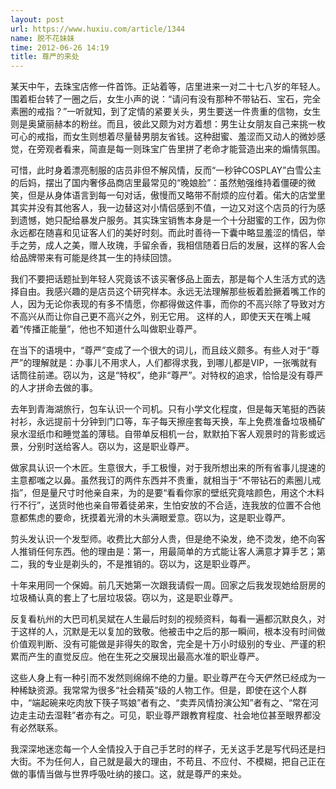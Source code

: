 ```yaml
---
layout: post
url: https://www.huxiu.com/article/1344
name: 脱不花妹妹
time: 2012-06-26 14:19
title: 尊严的来处
---
```

某天中午，去珠宝店修一件首饰。正站着等，店里进来一对二十七八岁的年轻人。围着柜台转了一圈之后，女生小声的说：“请问有没有那种不带钻石、宝石，完全素圈的戒指？”一听就知，到了定情的紧要关头，男生要送一件贵重的信物，女生则是奥黛丽赫本的粉丝。而且，彼此又颇为对方着想：男生让女朋友自己来挑一枚可心的戒指，而女生则想着尽量替男朋友省钱。这种甜蜜、羞涩而又动人的微妙感觉，在旁观者看来，简直是每一则珠宝广告里拼了老命才能营造出来的煽情氛围。

可惜，此时身着漂亮制服的店员非但不解风情，反而“一秒钟COSPLAY”白雪公主的后妈，摆出了国内奢侈品商店里最常见的“晚娘脸”：虽然勉强维持着僵硬的微笑，但是从身体语言到每一句对话，傲慢而又略带不耐烦的应付着。偌大的店堂里其实并没有其他客人，我一边替这对小情侣感到不值，一边又对这个店员的行为感到遗憾，她只配给暴发户服务。其实珠宝销售本身是一个十分甜蜜的工作，因为你永远都在随喜和见证客人们的美好时刻。而此时善待一下囊中略显羞涩的情侣，举手之劳，成人之美，赠人玫瑰，手留余香，我相信随着日后的发展，这样的客人会给品牌带来有可能是终其一生的持续回馈。

我们不要把话题扯到年轻人究竟该不该买奢侈品上面去，那是每个人生活方式的选择自由。我感兴趣的是店员这个研究样本。永远无法理解那些板着脸撅着嘴工作的人，因为无论你表现的有多不情愿，你都得做这件事，而你的不高兴除了导致对方不高兴从而让你自己更不高兴之外，别无它用。 这样的人，即使天天在嘴上喊着“传播正能量”，他也不知道什么叫做职业尊严。

在当下的语境中，“尊严”变成了一个很大的词儿，而且歧义颇多。有些人对于“尊严”的理解就是：办事儿不用求人，人们都得求我，到哪儿都是VIP，一张嘴就有话筒往前递。窃以为，这是“特权”，绝非“尊严”。对特权的追求，恰恰是没有尊严的人才拼命去做的事。

去年到青海湖旅行，包车认识一个司机。只有小学文化程度，但是每天笔挺的西装衬衫，永远提前十分钟到门口等，车子每天擦座套每天换，车上免费准备垃圾桶矿泉水湿纸巾和睡觉盖的薄毯。自带单反相机一台，默默拍下客人观景时的背影或远景，分别时送给客人。窃以为，这是职业尊严。

做家具认识一个木匠。生意很大，手工极慢，对于我所想出来的所有省事儿提速的主意都嗤之以鼻。虽然我订的两件东西并不贵重，就相当于“不带钻石的素圈儿戒指”，但是量尺寸时他亲自来，为的是要“看看你家的壁纸究竟啥颜色，用这个木料行不行”，送货时他也亲自带着徒弟来，生怕安放的不合适，连我放的位置不合他意都焦虑的要命，抚摸着光滑的木头满眼爱意。窃以为，这是职业尊严。

剪头发认识一个发型师。收费比大部分人贵，但是绝不染发，绝不烫发，绝不向客人推销任何东西。他的理由是：第一，用最简单的方式能让客人满意才算手艺；第二，我的专业是剃头的，不是推销的。窃以为，这是职业尊严。

十年来用同一个保姆。前几天她第一次跟我请假一周。回家之后我发现她给厨房的垃圾桶认真的套上了七层垃圾袋。窃以为，这是职业尊严。

反复看杭州的大巴司机吴斌在人生最后时刻的视频资料，每看一遍都沉默良久，对于这样的人，沉默是无以复加的致敬。他被击中之后的那一瞬间，根本没有时间做价值观判断、没有可能做是非得失的取舍，完全是十万小时级别的专业、严谨的积累而产生的直觉反应。他在生死之交展现出最高水准的职业尊严。

这些人身上有一种引而不发然则绵绵不绝的力量。职业尊严在今天俨然已经成为一种稀缺资源。我常常为很多“社会精英”级的人物工作。但是，即使在这个人群中，“端起碗来吃肉放下筷子骂娘”者有之、“卖弄风情扮演公知”者有之、“常在河边走主动去湿鞋”者亦有之。可见，职业尊严跟教育程度、社会地位甚至眼界都没有必然联系。

我深深地迷恋每一个人全情投入于自己手艺时的样子，无关这手艺是写代码还是扫大街。不为任何人，自己就是最大的理由，不苟且、不应付、不模糊，把自己正在做的事情当做与世界呼吸吐纳的接口。这，就是尊严的来处。


